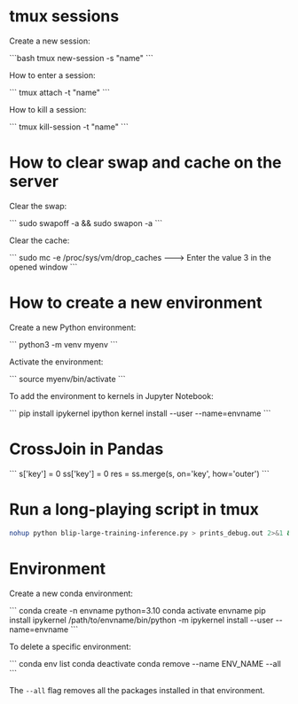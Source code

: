 # tmux sessions

Create a new session:


\```bash
tmux new-session -s "name"
\```


How to enter a session:

\```
tmux attach -t "name"
\```

How to kill a session:

\```
tmux kill-session -t "name"
\```

# How to clear swap and cache on the server

Clear the swap:

\```
sudo swapoff -a && sudo swapon -a
\```

Clear the cache:

\```
sudo mc -e /proc/sys/vm/drop_caches ---> Enter the value 3 in the opened window
\```

# How to create a new environment

Create a new Python environment:

\```
python3 -m venv myenv
\```

Activate the environment:

\```
source myenv/bin/activate
\```

To add the environment to kernels in Jupyter Notebook:

\```
pip install ipykernel
ipython kernel install --user --name=envname
\```

# CrossJoin in Pandas

\```
s['key'] = 0
ss['key'] = 0
res = ss.merge(s, on='key', how='outer')
\```

# Run a long-playing script in tmux



```bash
nohup python blip-large-training-inference.py > prints_debug.out 2>&1 &
```



# Environment

Create a new conda environment:

\```
conda create -n envname python=3.10
conda activate envname
pip install ipykernel
/path/to/envname/bin/python -m ipykernel install --user --name=envname
\```

To delete a specific environment:

\```
conda env list
conda deactivate
conda remove --name ENV_NAME --all
\```

The `--all` flag removes all the packages installed in that environment.
